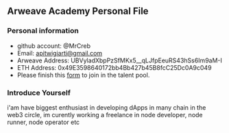 ## Arweave Academy Personal File

### Personal information

- github account: @MrCreb
- Email: apitwigiarti@gmail.com
- Arweave Address: UBVyladXbpPzSfMKx5__qLJfpEeuRS43hSs6Im9aM-I
- ETH Address: 0x49E3598640172bb4Bb427b45B8fcC25Dc0A9c049
- Please finish this [form](https://docs.google.com/forms/d/e/1FAIpQLSfWA5fIIcBgmRppm3jNz5vmf9Mai_QMVil-2pO4r7YKn_Zhtw/viewform?usp=sf_link) to join in the talent pool.

### Introduce Yourself
 i'am have biggest enthusiast in developing dApps in many chain in the web3 circle, im curently working a freelance in node developer, node runner, node operator etc
